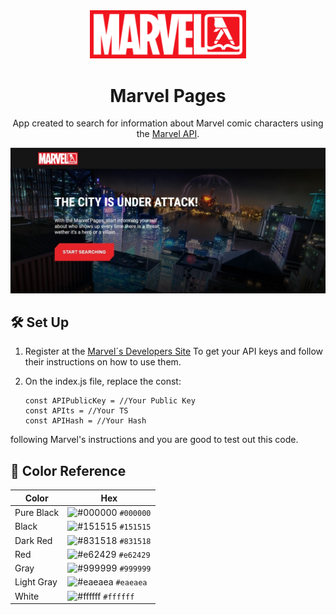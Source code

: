<div align="center">
  <img alt="Logo" src="https://raw.githubusercontent.com/DanielPrzC/Marvel-Pages/main/assets/logos/logo.png" width="250" />
</div>
<h1 align="center">
  Marvel Pages
</h1>
<p align="center">
  App created to search for information about Marvel comic characters using the <a href="https://developer.marvel.com">Marvel API</a>.

![demo](https://raw.githubusercontent.com/DanielPrzC/Marvel-Pages/main/assets/images/demo.jpg)

## 🛠 Set Up

1. Register at the <a href="https://developer.marvel.com" target="_blank">Marvel´s Developers Site</a> To get your API keys and follow their instructions on how to use them.

2. On the index.js file, replace the const:

   ```render-babel
   const APIPublicKey = //Your Public Key
   const APIts = //Your TS
   const APIHash = //Your Hash
   ```
following Marvel's instructions and you are good to test out this code.

## 🎨 Color Reference

| Color          | Hex                                                                |
| -------------- | ------------------------------------------------------------------ |
| Pure Black     | ![#000000](https://via.placeholder.com/10/000000?text=+) `#000000` |
| Black          | ![#151515](https://via.placeholder.com/10/151515?text=+) `#151515` |
| Dark Red       | ![#831518](https://via.placeholder.com/10/831518?text=+) `#831518` |
| Red            | ![#e62429](https://via.placeholder.com/10/e62429?text=+) `#e62429` |
| Gray           | ![#999999](https://via.placeholder.com/10/999999?text=+) `#999999` |
| Light Gray     | ![#eaeaea](https://via.placeholder.com/10/eaeaea?text=+) `#eaeaea` |
| White          | ![#ffffff](https://via.placeholder.com/10/ffffff?text=+) `#ffffff` |